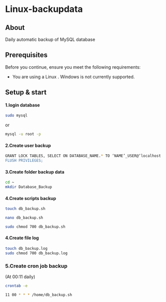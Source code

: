 # Linux-backupdata

## About
Daily automatic backup of MySQL database

## Prerequisites

Before you continue, ensure you meet the following requirements:

* You are using a Linux . Windows is not currently supported.

## Setup & start
#### 1.login database

```bash
sudo mysql
```
 or
```bash
mysql -u root -p
```

#### 2.Create user backup
```bash 
GRANT LOCK TABLES, SELECT ON DATABASE_NAME.* TO ‘NAME’_USER@‘localhost' IDENTIFIED BY ‘PASSWORD’;
FLUSH PRIVILEGES;
```

#### 3.Create folder backup data
```bash 
cd ~
mkdir Database_Backup 
```

#### 4.Create scripts backup
```bash
touch db_backup.sh
```
```bash
nano db_backup.sh
```
```bash
sudo chmod 700 db_backup.sh
```
    
#### 4.Create file log 
```bash
touch db_backup.log
sudo chmod 700 db_backup.log
```
    
### 5.Create cron job backup
(At 00:11 daily)
```bash
crontab -e
```
```bash
11 00 * * * /home/db_backup.sh
```
